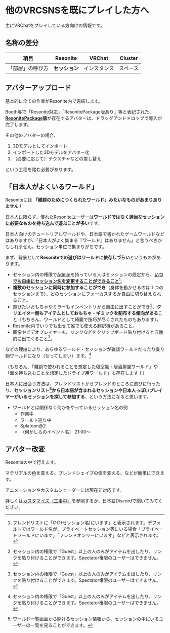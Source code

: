 # 他のVRCSNSを既にプレイした方へ
主にVRChatをプレイしている方向けの情報です。

## 名称の差分
| 項目       | Resonite | VRChat |Cluster|
|----------|----------|--------|---|
| 「部屋」の呼び方 |**セッション**|インスタンス|スペース|


## アバターアップロード
基本的に全ての作業がResonite内で完結します。

Booth等で「Resonite対応」「ResonitePackage版あり」等と表記された、**[ResonitePackage](../media/resonitePackage.md)版**が存在するアバターは、ドラッグアンドドロップで導入が完了します。

その他のアバターの場合、
1. 3Dモデルとしてインポート
2. インポートした3Dモデルをアバター化
3. （必要に応じて）テクスチャなどの差し替え

という工程を踏む必要があります。
## 「日本人がよくいるワールド」
Resoniteには **「雑談のためにつくられたワールド」みたいなものがあまりありません！**

日本人に限らず、慣れたResoniteユーザーは**ワールドではなく適当なセッションに必要なものを持ち込んで遊ぶことが多い**です。

日本人向けのチュートリアルワールドや、日本語で書かれたゲームワールドなどはありますが、「日本人がよく集まる『ワールド』はありません」と言うべきかもしれません。セッション単位で集まりがちです。

まず、背景として**Resoniteでの遊びはワールドに依存しづらい**というものがあります。
- セッション内の権限で[Admin](../session/permission.md#権限の種類)を持っている人はセッションの設定から、**[いつでも自由にセッション名を変更することができること](../session/manageSession.md#セッション名)**[^showOnContacts]。
- **複数のセッションに同時に参加することができ**（身体を動かせるのは１つのセッションまで）、どのセッションにフォーカスするか自由に切り替えられること。
- 遊びたいおもちゃやミラーもインベントリから自由に出すことができ[^itemPermission]、**クリエイター側もアイテムとしておもちゃ・ギミックを配布する傾向がある**こと（もちろん、ワールドとして綺麗で技巧が尽くされたものもあります）。
- Resonite内でいつでも出せて誰でも使える翻訳機があること。
- 画像やビデオプレイヤーも、リンクなどをクリップボード貼り付けると自動的に出てくること[^itemPermission]。

などの理由により、あらゆるワールド・セッションが雑談ワールドだったり乗り物ワールドになり（なってしまい）ます。[^itemPermission]

（もちろん、「雑談で使われることを想定した寝室風・居酒屋風ワールド」や「車を持ち込むことを想定したドライブ用ワールド」も存在します！）

日本人に出会う方法は、フレンドリストからフレンドのところに遊びに行ったり、**セッションリスト[^sessionInfo]から日本語が含まれるセッションや日本人っぽいプレイヤーがいるセッションを探して参加する**、という方法になると思います。

- ワールドとは関係なく何かをやっているセッション名の例
  - 作業中
  - ワールド巡り中
  - Splatoon@2
  - （何かしらのイベント名） 21:00～
[^showOnContacts]: フレンドリストに「○○(セッション名)にいます」と表示されます。デフォルトではワールド名が、プライベートセッション等にいる場合「プライベートワールドにいます」「フレンドオンリーにいます」などと表示されます。
[^itemPermission]: セッション内の権限で「Guest」以上の人のみがアイテムを出したり、リンクを貼り付けることができます。Spectator権限のユーザーはできません。
[^sessionInfo]: ワールド一覧画面から開けるセッション情報から、セッションの中にいるユーザーの一覧を見ることができます。
## アバター改変
Resoniteの中で行えます。

マテリアルの色を変える、ブレンドシェイプの値を変える、などが簡単にできます。

アニメーションやカスタムシェーダーには現在非対応です。

詳しくは[カスタマイズ（工事中）](../customize/customize.md)を参照するか、日本語Discordで聞いてみてください。